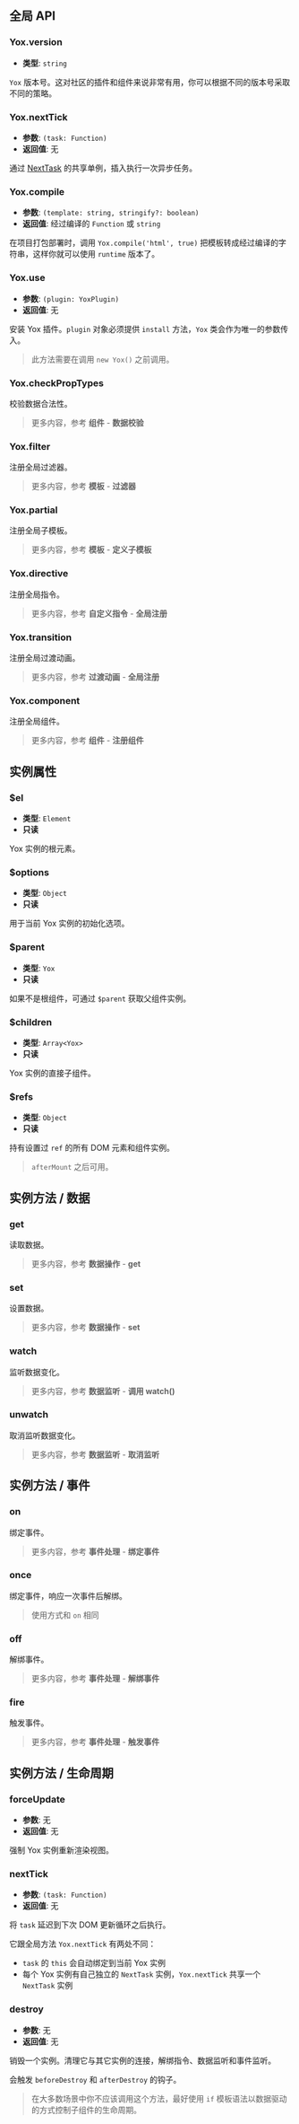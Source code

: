 ## 全局 API

### Yox.version

* **类型**: `string`

`Yox` 版本号。这对社区的插件和组件来说非常有用，你可以根据不同的版本号采取不同的策略。

### Yox.nextTick

* **参数**: `(task: Function)`
* **返回值**: 无

通过 [NextTask](https://github.com/yoxjs/yox-common/blob/master/src/util/NextTask.ts) 的共享单例，插入执行一次异步任务。

### Yox.compile

* **参数**: `(template: string, stringify?: boolean)`
* **返回值**: 经过编译的 `Function` 或 `string`

在项目打包部署时，调用 `Yox.compile('html', true)` 把模板转成经过编译的字符串，这样你就可以使用 `runtime` 版本了。

### Yox.use

* **参数**: `(plugin: YoxPlugin)`
* **返回值**: 无

安装 Yox 插件。`plugin` 对象必须提供 `install` 方法，`Yox` 类会作为唯一的参数传入。

> 此方法需要在调用 `new Yox()` 之前调用。


### Yox.checkPropTypes

校验数据合法性。

> 更多内容，参考 **组件** - **数据校验**

### Yox.filter

注册全局过滤器。

> 更多内容，参考 **模板** - **过滤器**

### Yox.partial

注册全局子模板。

> 更多内容，参考 **模板** - **定义子模板**

### Yox.directive

注册全局指令。

> 更多内容，参考 **自定义指令** - **全局注册**

### Yox.transition

注册全局过渡动画。

> 更多内容，参考 **过渡动画** - **全局注册**

### Yox.component

注册全局组件。

> 更多内容，参考 **组件** - **注册组件**

## 实例属性

### $el

* **类型**: `Element`
* **只读**

Yox 实例的根元素。

### $options

* **类型**: `Object`
* **只读**

用于当前 Yox 实例的初始化选项。

### $parent

* **类型**: `Yox`
* **只读**

如果不是根组件，可通过 `$parent` 获取父组件实例。

### $children

* **类型**: `Array<Yox>`
* **只读**

Yox 实例的直接子组件。

### $refs

* **类型**: `Object`
* **只读**

持有设置过 `ref` 的所有 DOM 元素和组件实例。

> `afterMount` 之后可用。

## 实例方法 / 数据

### get

读取数据。

> 更多内容，参考 **数据操作** - **get**

### set

设置数据。

> 更多内容，参考 **数据操作** - **set**

### watch

监听数据变化。

> 更多内容，参考 **数据监听** - **调用 watch()**

### unwatch

取消监听数据变化。

> 更多内容，参考 **数据监听** - **取消监听**

## 实例方法 / 事件

### on

绑定事件。

> 更多内容，参考 **事件处理** - **绑定事件**

### once

绑定事件，响应一次事件后解绑。

> 使用方式和 `on` 相同

### off

解绑事件。

> 更多内容，参考 **事件处理** - **解绑事件**

### fire

触发事件。

> 更多内容，参考 **事件处理** - **触发事件**

## 实例方法 / 生命周期

### forceUpdate

* **参数**: 无
* **返回值**: 无

强制 Yox 实例重新渲染视图。

### nextTick

* **参数**: `(task: Function)`
* **返回值**: 无

将 `task` 延迟到下次 DOM 更新循环之后执行。

它跟全局方法 `Yox.nextTick` 有两处不同：

* `task` 的 `this` 会自动绑定到当前 Yox 实例
* 每个 Yox 实例有自己独立的 `NextTask` 实例，`Yox.nextTick` 共享一个 `NextTask` 实例

### destroy

* **参数**: 无
* **返回值**: 无

销毁一个实例。清理它与其它实例的连接，解绑指令、数据监听和事件监听。

会触发 `beforeDestroy` 和 `afterDestroy` 的钩子。

> 在大多数场景中你不应该调用这个方法，最好使用 `if` 模板语法以数据驱动的方式控制子组件的生命周期。